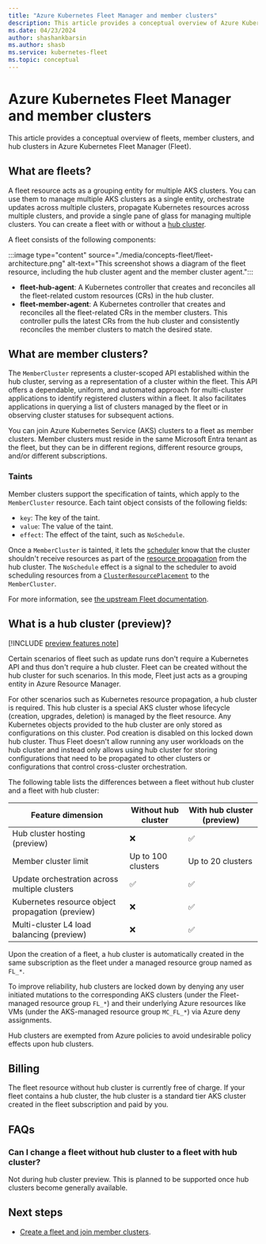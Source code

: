 ```yaml
---
title: "Azure Kubernetes Fleet Manager and member clusters"
description: This article provides a conceptual overview of Azure Kubernetes Fleet Manager and member clusters.
ms.date: 04/23/2024
author: shashankbarsin
ms.author: shasb
ms.service: kubernetes-fleet
ms.topic: conceptual
---
```


# Azure Kubernetes Fleet Manager and member clusters

This article provides a conceptual overview of fleets, member clusters, and hub clusters in Azure Kubernetes Fleet Manager (Fleet).

## What are fleets?

A fleet resource acts as a grouping entity for multiple AKS clusters. You can use them to manage multiple AKS clusters as a single entity, orchestrate updates across multiple clusters, propagate Kubernetes resources across multiple clusters, and provide a single pane of glass for managing multiple clusters. You can create a fleet with or without a [hub cluster](#what-is-a-hub-cluster-preview).

A fleet consists of the following components:

:::image type="content" source="./media/concepts-fleet/fleet-architecture.png" alt-text="This screenshot shows a diagram of the fleet resource, including the hub cluster agent and the member cluster agent.":::

* **fleet-hub-agent**: A Kubernetes controller that creates and reconciles all the fleet-related custom resources (CRs) in the hub cluster.
* **fleet-member-agent**: A Kubernetes controller that creates and reconciles all the fleet-related CRs in the member clusters. This controller pulls the latest CRs from the hub cluster and consistently reconciles the member clusters to match the desired state.

## What are member clusters?

The `MemberCluster` represents a cluster-scoped API established within the hub cluster, serving as a representation of a cluster within the fleet. This API offers a dependable, uniform, and automated approach for multi-cluster applications to identify registered clusters within a fleet. It also facilitates applications in querying a list of clusters managed by the fleet or in observing cluster statuses for subsequent actions.

You can join Azure Kubernetes Service (AKS) clusters to a fleet as member clusters. Member clusters must reside in the same Microsoft Entra tenant as the fleet, but they can be in different regions, different resource groups, and/or different subscriptions.

### Taints

Member clusters support the specification of taints, which apply to the `MemberCluster` resource. Each taint object consists of the following fields:

* `key`: The key of the taint.
* `value`: The value of the taint.
* `effect`: The effect of the taint, such as `NoSchedule`.

Once a `MemberCluster` is tainted, it lets the [scheduler](./concepts-scheduler-scheduling-framework.md) know that the cluster shouldn't receive resources as part of the [resource propagation](./concepts-resource-propagation.md) from the hub cluster. The `NoSchedule` effect is a signal to the scheduler to avoid scheduling resources from a [`ClusterResourcePlacement`](./concepts-resource-propagation.md#what-is-a-clusterresourceplacement) to the `MemberCluster`.

For more information, see [the upstream Fleet documentation](https://github.com/Azure/fleet/blob/main/docs/concepts/MemberCluster/README.md).

## What is a hub cluster (preview)?

[!INCLUDE [preview features note](./includes/preview/preview-callout.md)]

Certain scenarios of fleet such as update runs don't require a Kubernetes API and thus don't require a hub cluster. Fleet can be created without the hub cluster for such scenarios. In this mode, Fleet just acts as a grouping entity in Azure Resource Manager.

For other scenarios such as Kubernetes resource propagation, a hub cluster is required. This hub cluster is a special AKS cluster whose lifecycle (creation, upgrades, deletion) is managed by the fleet resource. Any Kubernetes objects provided to the hub cluster are only stored as configurations on this cluster. Pod creation is disabled on this locked down hub cluster. Thus Fleet doesn't allow running any user workloads on the hub cluster and instead only allows using hub cluster for storing configurations that need to be propagated to other clusters or configurations that control cross-cluster orchestration.

The following table lists the differences between a fleet without hub cluster and a fleet with hub cluster:

| Feature dimension | Without hub cluster | With hub cluster (preview) |
|-|-|-|
| Hub cluster hosting (preview) | :x: | :white_check_mark: |
| Member cluster limit | Up to 100 clusters | Up to 20 clusters |
| Update orchestration across multiple clusters | :white_check_mark: | :white_check_mark: |
| Kubernetes resource object propagation (preview) | :x: | :white_check_mark: |
| Multi-cluster L4 load balancing (preview) | :x: | :white_check_mark: |

Upon the creation of a fleet, a hub cluster is automatically created in the same subscription as the fleet under a managed resource group named as `FL_*`.

To improve reliability, hub clusters are locked down by denying any user initiated mutations to the corresponding AKS clusters (under the Fleet-managed resource group `FL_*`) and their underlying Azure resources like VMs (under the AKS-managed resource group `MC_FL_*`) via Azure deny assignments.

Hub clusters are exempted from Azure policies to avoid undesirable policy effects upon hub clusters.

## Billing

The fleet resource without hub cluster is currently free of charge. If your fleet contains a hub cluster, the hub cluster is a standard tier AKS cluster created in the fleet subscription and paid by you.

## FAQs

### Can I change a fleet without hub cluster to a fleet with hub cluster?

Not during hub cluster preview. This is planned to be supported once hub clusters become generally available.

## Next steps

* [Create a fleet and join member clusters](./quickstart-create-fleet-and-members.md).
